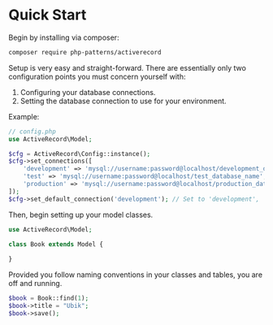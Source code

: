 # Quick Start

Begin by installing via composer:
```sh
composer require php-patterns/activerecord
```


Setup is very easy and straight-forward. There are essentially only two configuration points you must concern yourself with:

1. Configuring your database connections.
2. Setting the database connection to use for your environment.

Example:

```php
// config.php
use ActiveRecord\Model;

$cfg = ActiveRecord\Config::instance();
$cfg->set_connections([
    'development' => 'mysql://username:password@localhost/development_database_name',
    'test' => 'mysql://username:password@localhost/test_database_name',
    'production' => 'mysql://username:password@localhost/production_database_name'
]);
$cfg->set_default_connection('development'); // Set to 'development', 'test', or 'production'. 'development' is default
```

Then, begin setting up your model classes.

```php
use ActiveRecord\Model;

class Book extends Model {
    
}

```

Provided you follow naming conventions in your classes and tables, you are off and running.

```php
$book = Book::find(1);
$book->title = "Ubik";
$book->save();
```
